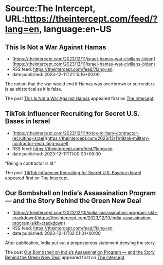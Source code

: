 # Source:The Intercept, URL:https://theintercept.com/feed/?lang=en, language:en-US

## This Is Not a War Against Hamas
 - [https://theintercept.com/2023/12/11/israel-hamas-war-civilians-biden](https://theintercept.com/2023/12/11/israel-hamas-war-civilians-biden)
 - RSS feed: https://theintercept.com/feed/?lang=en
 - date published: 2023-12-11T21:15:16+00:00

<p>The notion that the war would end if Hamas was overthrown or surrenders is as ahistorical as it is false.</p>
<p>The post <a href="https://theintercept.com/2023/12/11/israel-hamas-war-civilians-biden/" rel="nofollow">This Is Not a War Against Hamas</a> appeared first on <a href="https://theintercept.com" rel="nofollow">The Intercept</a>.</p>

## TikTok Influencer Recruiting for Secret U.S. Bases in Israel
 - [https://theintercept.com/2023/12/11/tiktok-military-contractor-recruiting-israel](https://theintercept.com/2023/12/11/tiktok-military-contractor-recruiting-israel)
 - RSS feed: https://theintercept.com/feed/?lang=en
 - date published: 2023-12-11T11:00:00+00:00

<p>“Being a contractor is lit."</p>
<p>The post <a href="https://theintercept.com/2023/12/11/tiktok-military-contractor-recruiting-israel/" rel="nofollow">TikTok Influencer Recruiting for Secret U.S. Bases in Israel</a> appeared first on <a href="https://theintercept.com" rel="nofollow">The Intercept</a>.</p>

## Our Bombshell on India’s Assassination Program — and the Story Behind the Green New Deal
 - [https://theintercept.com/2023/12/10/india-assassination-program-sikh-crackdown](https://theintercept.com/2023/12/10/india-assassination-program-sikh-crackdown)
 - RSS feed: https://theintercept.com/feed/?lang=en
 - date published: 2023-12-11T02:01:01+00:00

<p>After publication, India put out a preposterous statement denying the story.</p>
<p>The post <a href="https://theintercept.com/2023/12/10/india-assassination-program-sikh-crackdown/" rel="nofollow">Our Bombshell on India’s Assassination Program — and the Story Behind the Green New Deal</a> appeared first on <a href="https://theintercept.com" rel="nofollow">The Intercept</a>.</p>

